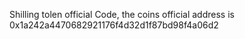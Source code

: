 Shilling tolen official Code, the coins official address is 0x1a242a4470682921176f4d32d1f87bd98f4a06d2
